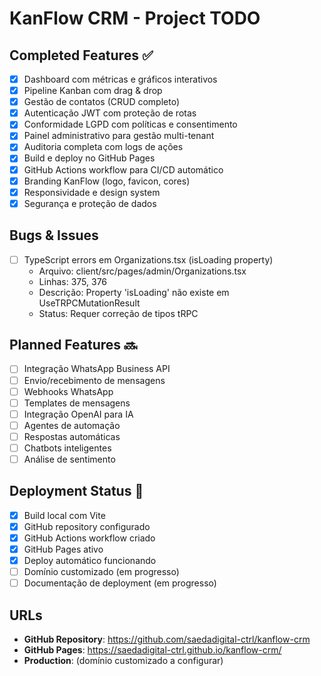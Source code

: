 # KanFlow CRM - Project TODO

## Completed Features ✅

- [x] Dashboard com métricas e gráficos interativos
- [x] Pipeline Kanban com drag & drop
- [x] Gestão de contatos (CRUD completo)
- [x] Autenticação JWT com proteção de rotas
- [x] Conformidade LGPD com políticas e consentimento
- [x] Painel administrativo para gestão multi-tenant
- [x] Auditoria completa com logs de ações
- [x] Build e deploy no GitHub Pages
- [x] GitHub Actions workflow para CI/CD automático
- [x] Branding KanFlow (logo, favicon, cores)
- [x] Responsividade e design system
- [x] Segurança e proteção de dados

## Bugs & Issues

- [ ] TypeScript errors em Organizations.tsx (isLoading property)
  - Arquivo: client/src/pages/admin/Organizations.tsx
  - Linhas: 375, 376
  - Descrição: Property 'isLoading' não existe em UseTRPCMutationResult
  - Status: Requer correção de tipos tRPC

## Planned Features 🔜

- [ ] Integração WhatsApp Business API
- [ ] Envio/recebimento de mensagens
- [ ] Webhooks WhatsApp
- [ ] Templates de mensagens
- [ ] Integração OpenAI para IA
- [ ] Agentes de automação
- [ ] Respostas automáticas
- [ ] Chatbots inteligentes
- [ ] Análise de sentimento

## Deployment Status 🚀

- [x] Build local com Vite
- [x] GitHub repository configurado
- [x] GitHub Actions workflow criado
- [x] GitHub Pages ativo
- [x] Deploy automático funcionando
- [ ] Domínio customizado (em progresso)
- [ ] Documentação de deployment (em progresso)

## URLs

- **GitHub Repository**: https://github.com/saedadigital-ctrl/kanflow-crm
- **GitHub Pages**: https://saedadigital-ctrl.github.io/kanflow-crm/
- **Production**: (domínio customizado a configurar)

